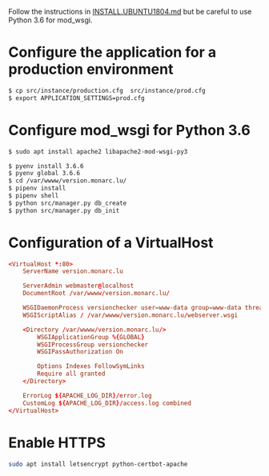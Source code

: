 
Follow the instructions in [INSTALL.UBUNTU1804.md](INSTALL.UBUNTU1804.md)
but be careful to use Python 3.6 for mod_wsgi.


# Configure the application for a production environment

```bash
$ cp src/instance/production.cfg  src/instance/prod.cfg
$ export APPLICATION_SETTINGS=prod.cfg
```

# Configure mod_wsgi for Python 3.6

```bash
$ sudo apt install apache2 libapache2-mod-wsgi-py3
```

```bash
$ pyenv install 3.6.6
$ pyenv global 3.6.6
$ cd /var/wwww/version.monarc.lu/
$ pipenv install
$ pipenv shell
$ python src/manager.py db_create
$ python src/manager.py db_init
```

# Configuration of a VirtualHost

```conf
<VirtualHost *:80>
    ServerName version.monarc.lu

    ServerAdmin webmaster@localhost
    DocumentRoot /var/wwww/version.monarc.lu/

    WSGIDaemonProcess versionchecker user=www-data group=www-data threads=5 python-home=/home/user/.local/share/virtualenvs/version-checker--AuKpeUm/
    WSGIScriptAlias / /var/wwww/version.monarc.lu/webserver.wsgi

    <Directory /var/wwww/version.monarc.lu/>
        WSGIApplicationGroup %{GLOBAL}
        WSGIProcessGroup versionchecker
        WSGIPassAuthorization On

        Options Indexes FollowSymLinks
        Require all granted
    </Directory>

    ErrorLog ${APACHE_LOG_DIR}/error.log
    CustomLog ${APACHE_LOG_DIR}/access.log combined
</VirtualHost>
```


# Enable HTTPS

```bash
sudo apt install letsencrypt python-certbot-apache
```
